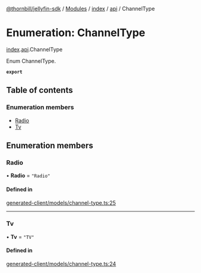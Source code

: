[@thornbill/jellyfin-sdk](../README.md) / [Modules](../modules.md) / [index](../modules/index.md) / [api](../modules/index.api.md) / ChannelType

# Enumeration: ChannelType

[index](../modules/index.md).[api](../modules/index.api.md).ChannelType

Enum ChannelType.

**`export`**

## Table of contents

### Enumeration members

- [Radio](index.api.ChannelType.md#radio)
- [Tv](index.api.ChannelType.md#tv)

## Enumeration members

### Radio

• **Radio** = `"Radio"`

#### Defined in

[generated-client/models/channel-type.ts:25](https://github.com/thornbill/jellyfin-sdk-typescript/blob/eb13db7/src/generated-client/models/channel-type.ts#L25)

___

### Tv

• **Tv** = `"TV"`

#### Defined in

[generated-client/models/channel-type.ts:24](https://github.com/thornbill/jellyfin-sdk-typescript/blob/eb13db7/src/generated-client/models/channel-type.ts#L24)

